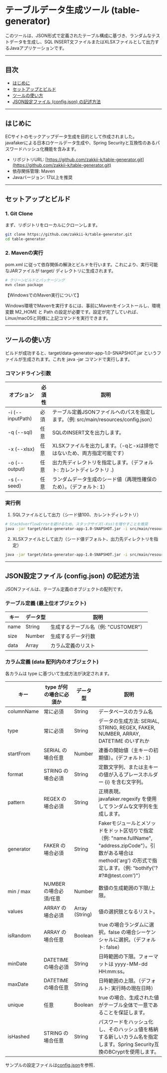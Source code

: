 # テーブルデータ生成ツール (table-generator)

このツールは、JSON形式で定義されたテーブル構成に基づき、ランダムなテストデータを生成し、SQL INSERT文ファイルまたはXLSXファイルとして出力するJavaアプリケーションです。

---

## 目次

- [はじめに](#はじめに)
- [セットアップとビルド](#セットアップとビルド)
- [ツールの使い方](#ツールの使い方)
- [JSON設定ファイル (config.json) の記述方法](#json設定ファイル-configjson-の記述方法)

---

## はじめに

ECサイトのモックアップデータ生成を目的として作成されました。  
javafakerによる日本ロケールデータ生成や、Spring Securityと互換性のあるパスワードハッシュ化機能を含みます。

- リポジトリURL: [https://github.com/zakkii-k/table-generator.git](https://github.com/zakkii-k/table-generator.git)
- 依存関係管理: Maven
- Javaバージョン: 17以上を推奨

---

## セットアップとビルド

### 1. Git Clone

まず、リポジトリをローカルにクローンします。

```sh
git clone https://github.com/zakkii-k/table-generator.git
cd table-generator
```

### 2. Mavenの実行

pom.xml に従って依存関係の解決とビルドを行います。これにより、実行可能なJARファイルが target/ ディレクトリに生成されます。

```sh
# クリーンビルドとパッケージング
mvn clean package
```

【WindowsでのMaven実行について】

Windows環境でMavenを実行するには、事前にMavenをインストールし、環境変数 M2_HOME と Path の設定が必要です。設定が完了していれば、Linux/macOSと同様に上記コマンドを実行できます。

---

## ツールの使い方

ビルドが成功すると、target/data-generator-app-1.0-SNAPSHOT.jar というファイルが生成されます。これを java -jar コマンドで実行します。

### コマンドライン引数

| オプション         | 必須性 | 説明                                                                                   |
|--------------------|--------|----------------------------------------------------------------------------------------|
| -i (--inputPath)      | 必須   | テーブル定義JSONファイルへのパスを指定します。（例: src/main/resources/config.json）    |
| -q (--sql)         | 任意   | SQLのINSERT文を出力します。                                                            |
| -x (--xlsx)        | 任意   | XLSXファイルを出力します。（-qと-xは排他ではないため、両方指定可能です）               |
| -o (--output)      | 任意   | 出力先ディレクトリを指定します。（デフォルト: カレントディレクトリ .)                  |
| -s (--seed)        | 任意   | ランダムデータ生成のシード値（再現性確保のため）。（デフォルト: 1）                    |

### 実行例

1. SQLファイルとして出力（シード値100、カレントディレクトリ）

```sh
# StackOverflowErrorを避けるため、スタックサイズ(-Xss)を増やすことを推奨
java -jar target/data-generator-app-1.0-SNAPSHOT.jar -i src/main/resources/config.json -q -s 100
```

2. XLSXファイルとして出力（シード値デフォルト、出力先ディレクトリを指定）

```sh
java -jar target/data-generator-app-1.0-SNAPSHOT.jar -i src/main/resources/config.json -x -o ./output/data
```

---

## JSON設定ファイル (config.json) の記述方法

JSONファイルは、テーブル定義のオブジェクトの配列です。

### テーブル定義 (最上位オブジェクト)

| キー   | データ型 | 説明                                   |
|--------|----------|----------------------------------------|
| name   | String   | 生成するテーブル名（例: "CUSTOMER"）   |
| size   | Number   | 生成するデータ行数                     |
| data   | Array    | カラム定義のリスト                     |

### カラム定義 (data 配列内のオブジェクト)

各カラムは type に基づいて生成方法が決定されます。

| キー         | type が何の場合に必須か | データ型        | 説明                                                                                   |
|--------------|------------------------|----------------|----------------------------------------------------------------------------------------|
| columnName   | 常に必須               | String         | データベースのカラム名                                                                 |
| type         | 常に必須               | String         | データの生成方法: SERIAL, STRING, REGEX, FAKER, NUMBER, ARRAY, DATETIME のいずれか     |
| startFrom    | SERIAL の場合任意      | Number         | 連番の開始値（主キーの初期値）。(デフォルト: 1)                                        |
| format       | STRING の場合必須      | String         | 定数文字列、または主キーの値が入るプレースホルダー {i} を含む文字列。                  |
| pattern      | REGEX の場合必須       | String         | 正規表現。javafaker.regexify を使用してランダムな文字列を生成します。                   |
| generator    | FAKER の場合必須       | String         | Fakerモジュールとメソッドをドット区切りで指定（例: "name.fullName", "address.zipCode"）。引数がある場合は method('arg') の形式で指定します。（例: "bothify('?#?#@test.com')"） |
| min / max    | NUMBER の場合必須/任意 | Number         | 数値の生成範囲の下限/上限。                                                            |
| values       | ARRAY の場合必須       | Array (String) | 値の選択肢となるリスト。                                                               |
| isRandom     | ARRAY の場合任意       | Boolean        | true の場合ランダムに選択。false の場合シーケンシャルに選択。（デフォルト: false）      |
| minDate      | DATETIME の場合必須    | String         | 日時範囲の下限。フォーマットは yyyy-MM-dd HH:mm:ss。                                   |
| maxDate      | DATETIME の場合任意    | String         | 日時範囲の上限。（デフォルト: 実行時の現在日時）                                       |
| unique       | 任意                   | Boolean        | true の場合、生成された値がテーブル全体で一意であることを保証します。                   |
| isHashed     | STRING の場合任意      | String         | パスワードをハッシュ化し、そのハッシュ値を格納する新しいカラム名を指定します。Spring Security互換のBCryptを使用します。 |

サンプルの設定ファイルは[config.json](config.json)を参照．